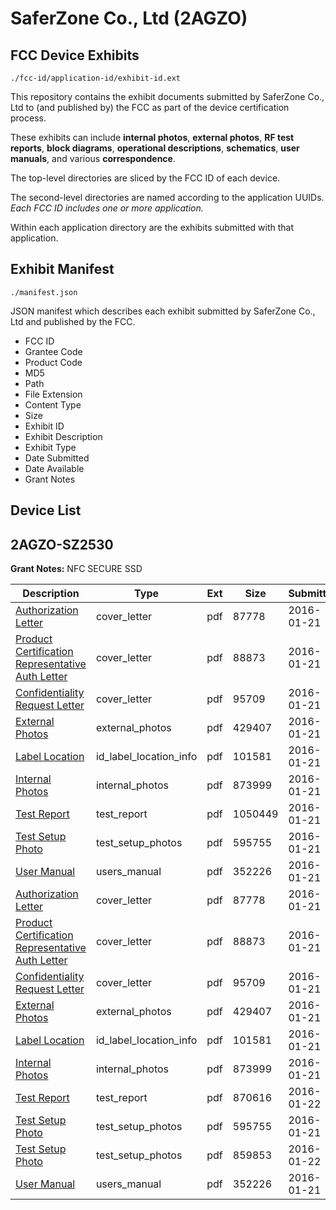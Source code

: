 # SaferZone Co., Ltd (2AGZO)
## FCC Device Exhibits

```
./fcc-id/application-id/exhibit-id.ext
```

This repository contains the exhibit documents submitted by SaferZone Co., Ltd to (and published by) the FCC as part of the device certification process.

These exhibits can include **internal photos**, **external photos**, **RF test reports**, **block diagrams**, **operational descriptions**, **schematics**, **user manuals**, and various **correspondence**.

The top-level directories are sliced by the FCC ID of each device.

The second-level directories are named according to the application UUIDs. *Each FCC ID includes one or more application.*

Within each application directory are the exhibits submitted with that application. 

## Exhibit Manifest

```
./manifest.json
```

JSON manifest which describes each exhibit submitted by SaferZone Co., Ltd and published by the FCC.

- FCC ID
- Grantee Code
- Product Code
- MD5
- Path
- File Extension
- Content Type
- Size
- Exhibit ID
- Exhibit Description
- Exhibit Type
- Date Submitted
- Date Available
- Grant Notes

## Device List
## 2AGZO-SZ2530
**Grant Notes:** NFC SECURE SSD

| Description | Type | Ext | Size | Submitted | Available |
| ----------- | ---- | --- | ---- | --------- | --------- |
| [Authorization Letter](2AGZO-SZ2530/9d7469ac4898386e15e5410c0afe0ac0/2880412.pdf) | cover_letter | pdf | 87778 | 2016-01-21 | 2016-01-21 |
| [Product Certification Representative Auth Letter](2AGZO-SZ2530/9d7469ac4898386e15e5410c0afe0ac0/2880413.pdf) | cover_letter | pdf | 88873 | 2016-01-21 | 2016-01-21 |
| [Confidentiality Request Letter](2AGZO-SZ2530/9d7469ac4898386e15e5410c0afe0ac0/2880414.pdf) | cover_letter | pdf | 95709 | 2016-01-21 | 2016-01-21 |
| [External Photos](2AGZO-SZ2530/9d7469ac4898386e15e5410c0afe0ac0/2880425.pdf) | external_photos | pdf | 429407 | 2016-01-21 | 2016-01-21 |
| [Label Location](2AGZO-SZ2530/9d7469ac4898386e15e5410c0afe0ac0/2880426.pdf) | id_label_location_info | pdf | 101581 | 2016-01-21 | 2016-01-21 |
| [Internal Photos](2AGZO-SZ2530/9d7469ac4898386e15e5410c0afe0ac0/2880421.pdf) | internal_photos | pdf | 873999 | 2016-01-21 | 2016-07-20 |
| [Test Report](2AGZO-SZ2530/9d7469ac4898386e15e5410c0afe0ac0/2880420.pdf) | test_report | pdf | 1050449 | 2016-01-21 | 2016-01-21 |
| [Test Setup Photo](2AGZO-SZ2530/9d7469ac4898386e15e5410c0afe0ac0/2880423.pdf) | test_setup_photos | pdf | 595755 | 2016-01-21 | 2016-07-20 |
| [User Manual](2AGZO-SZ2530/9d7469ac4898386e15e5410c0afe0ac0/2880424.pdf) | users_manual | pdf | 352226 | 2016-01-21 | 2016-07-20 |
| [Authorization Letter](2AGZO-SZ2530/a2acac72db7a2b254879149c9d22c607/2880412.pdf) | cover_letter | pdf | 87778 | 2016-01-21 | 2016-01-21 |
| [Product Certification Representative Auth Letter](2AGZO-SZ2530/a2acac72db7a2b254879149c9d22c607/2880413.pdf) | cover_letter | pdf | 88873 | 2016-01-21 | 2016-01-21 |
| [Confidentiality Request Letter](2AGZO-SZ2530/a2acac72db7a2b254879149c9d22c607/2880414.pdf) | cover_letter | pdf | 95709 | 2016-01-21 | 2016-01-21 |
| [External Photos](2AGZO-SZ2530/a2acac72db7a2b254879149c9d22c607/2880425.pdf) | external_photos | pdf | 429407 | 2016-01-21 | 2016-01-21 |
| [Label Location](2AGZO-SZ2530/a2acac72db7a2b254879149c9d22c607/2880426.pdf) | id_label_location_info | pdf | 101581 | 2016-01-21 | 2016-01-21 |
| [Internal Photos](2AGZO-SZ2530/a2acac72db7a2b254879149c9d22c607/2880421.pdf) | internal_photos | pdf | 873999 | 2016-01-21 | 2016-07-20 |
| [Test Report](2AGZO-SZ2530/a2acac72db7a2b254879149c9d22c607/2881325.pdf) | test_report | pdf | 870616 | 2016-01-22 | 2016-01-21 |
| [Test Setup Photo](2AGZO-SZ2530/a2acac72db7a2b254879149c9d22c607/2880423.pdf) | test_setup_photos | pdf | 595755 | 2016-01-21 | 2016-07-20 |
| [Test Setup Photo](2AGZO-SZ2530/a2acac72db7a2b254879149c9d22c607/2881326.pdf) | test_setup_photos | pdf | 859853 | 2016-01-22 | 2016-07-20 |
| [User Manual](2AGZO-SZ2530/a2acac72db7a2b254879149c9d22c607/2880424.pdf) | users_manual | pdf | 352226 | 2016-01-21 | 2016-07-20 |
